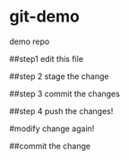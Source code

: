 # git-demo
demo repo

##step1
edit this file

##step 2
stage the change 

##step 3
commit the changes

##step 4
push the changes!

#modify
change again!

##commit the change 

